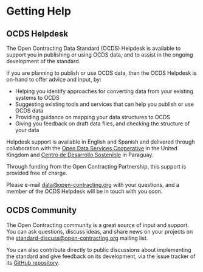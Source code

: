 # Getting Help

## OCDS Helpdesk

The Open Contracting Data Standard (OCDS) Helpdesk is available to support you in publishing or using OCDS data, and to assist in the ongoing development of the standard.

If you are planning to publish or use OCDS data, then the OCDS Helpdesk is on-hand to offer advice and input, by:

* Helping you identify approaches for converting data from your existing systems to OCDS
* Suggesting existing tools and services that can help you publish or use OCDS data
* Providing guidance on mapping your data structures to OCDS
* Giving you feedback on draft data files, and checking the structure of your data

Helpdesk support is available in English and Spanish and delivered through collaboration with the [Open Data Services Cooperative](https://opendataservices.coop) in the United Kingdom and [Centro de Desarrollo Sostenible](http://www.cds.com.py) in Paraguay.

Through funding from the Open Contracting Partnership, this support is provided free of charge.

Please e-mail [data@open-contracting.org](mailto:data@open-contracting.org) with your questions, and a member of the OCDS Helpdesk will be in touch with you soon.

## OCDS Community

The Open Contracting community is a great source of input and support. You can ask questions, discuss ideas, and share news on your projects on the [standard-discuss@open-contracting.org](https://groups.google.com/a/open-contracting.org/g/standard-discuss) mailing list.

You can also contribute directly to public discussions about implementing the standard and give feedback on its development, via the issue tracker of its [GitHub repository](https://github.com/open-contracting/standard).
